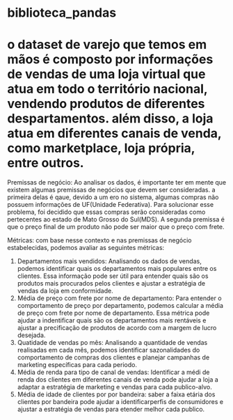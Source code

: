 # biblioteca_pandas

# o dataset de varejo que temos em mãos é composto por informações de vendas de uma loja virtual que atua em todo o território nacional, vendendo produtos de diferentes despartamentos. além disso, a loja atua em diferentes canais de venda, como marketplace, loja própria, entre outros.

Premissas de negócio:
Ao analisar os dados, é importante ter em mente que existem algumas premissas de negócios que devem ser consideradas. a primeira delas é qaue, devido a um ero no sistema, algumas compras não possuem informações de UF(Unidade Federativa). Para solucionar esse problema, foi decidido que essas compras serão consideradas como pertecentes ao estado de Mato Grosso do Sul(MDS). A segunda premissa é que o preço final de um produto não pode ser maior que o preço com frete.

Métricas:
com base nesse contexto e nas premissas de negócio estabelecidas, podemos avaliar as seguintes métricas:

1. Departamentos mais vendidos: Analisando os dados de vendas, podemos identificar quais os departamentos mais populares entre os clientes. Essa informação pode ser útil para entender quais são os produtos mais procurados pelos clientes e ajustar a estratégia de vendas da loja em conformidade.
2. Média de preço com frete por nome de departamento: Para entender o comportamento de preço por departamento, podemos calcular a média de preço com frete por nome de departamento. Essa métrica pode ajudar a indentificar quais são os departamentos mais rentáveis e ajustar a precificação de produtos de acordo com a margem de lucro desejada.
3. Quatidade de vendas po mês: Analisando a quantidade de vendas realisadas em cada mês, podemos identificar sazonalidades do comportamento de compras dos clientes e planejar campanhas de marketing específicas para cada periodo.
4. Média de renda para tipo de canal de vendas: Identificar a médi de renda dos clientes em diferentes canais de venda pode ajudar a loja a adaptar a estratégia de marketing e vendas para cada publico-alvo.
5. Média de idade de clientes por por bandeira: saber a faixa etária dos clientes por bandeira pode ajudar a identificarperfis de consumidores e ajustar a estratégia de vendas para etender melhor cada publico.   
